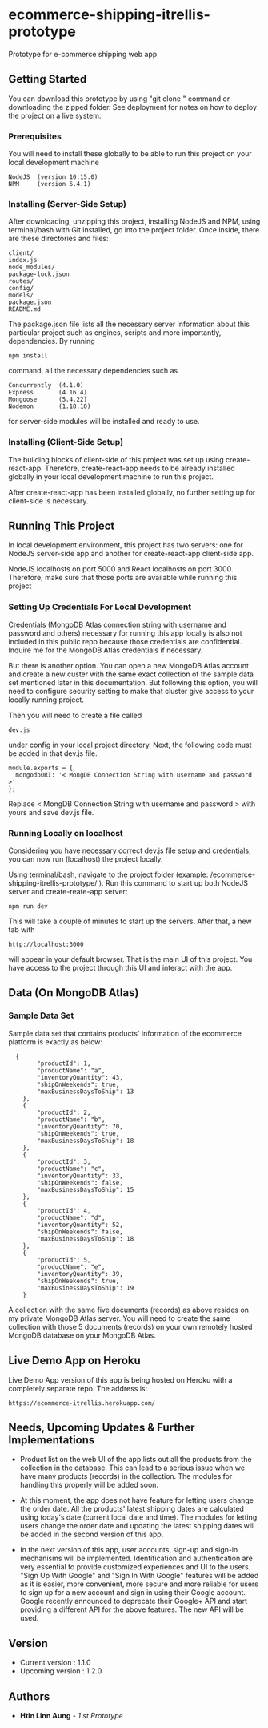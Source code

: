 # ecommerce-shipping-itrellis-prototype

Prototype for e-commerce shipping web app

## Getting Started

You can download this prototype by using "git clone <web url>" command or downloading the zipped folder. See deployment for notes on how to deploy the project on a live system.

### Prerequisites

You will need to install these globally to be able to run this project on your local development machine

```
NodeJS  (version 10.15.0)
NPM     (version 6.4.1)
```

### Installing (Server-Side Setup)

After downloading, unzipping this project, installing NodeJS and NPM, using terminal/bash with Git installed, go into the project folder. Once inside, there are these directories and files:

```
client/
index.js
node_modules/
package-lock.json
routes/
config/
models/
package.json
README.md
```

The package.json file lists all the necessary server information about this particular project such as engines, scripts and more importantly, dependencies. By running 

```
npm install
```

command, all the necessary dependencies such as

```
Concurrently  (4.1.0)
Express       (4.16.4)
Mongoose      (5.4.22)
Nodemon       (1.18.10)
```

for server-side modules will be installed and ready to use.

### Installing (Client-Side Setup)

The building blocks of client-side of this project was set up using create-react-app. Therefore, create-react-app needs to be already installed globally in your local development machine to run this project.

After create-react-app has been installed globally, no further setting up for client-side is necessary.

## Running This Project

In local development environment, this project has two servers: one for NodeJS server-side app and another for create-react-app client-side app.

NodeJS localhosts on port 5000 and React localhosts on port 3000. Therefore, make sure that those ports are available while running this project

### Setting Up Credentials For Local Development

Credentials (MongoDB Atlas connection string with username and password and others) necessary for running this app locally is also not included in this public repo because those credentials are confidential. Inquire me for the MongoDB Atlas credentials if necessary. 

But there is another option. You can open a new MongoDB Atlas account and create a new custer with the same exact collection of the sample data set mentioned later in this documentation. But following this option, you will need to configure security setting to make that cluster give access to your locally running project. 

Then you will need to create a file called

```
dev.js
```

under config in your local project directory. Next, the following code must be added in that dev.js file.

```
module.exports = {
  mongodbURI: '< MongDB Connection String with username and password >'
};
```

Replace < MongDB Connection String with username and password > with yours and save dev.js file.

### Running Locally on localhost

Considering you have necessary correct dev.js file setup and credentials, you can now run (localhost) the project locally.

Using terminal/bash, navigate to the project folder (example: /ecommerce-shipping-itrellis-prototype/ ).
Run this command to start up both NodeJS server and create-reate-app server:

```
npm run dev
```

This will take a couple of minutes to start up the servers. After that, a new tab with 

```
http://localhost:3000
```

will appear in your default browser. That is the main UI of this project. You have access to the project through this UI and interact with the app.


## Data (On MongoDB Atlas)

### Sample Data Set

Sample data set that contains products' information of the ecommerce platform is exactly as below:

```
  {
		"productId": 1,
		"productName": "a",
		"inventoryQuantity": 43,
		"shipOnWeekends": true,
		"maxBusinessDaysToShip": 13
	},
	{
		"productId": 2,
		"productName": "b",
		"inventoryQuantity": 70,
		"shipOnWeekends": true,
		"maxBusinessDaysToShip": 18
	},
	{
		"productId": 3,
		"productName": "c",
		"inventoryQuantity": 33,
		"shipOnWeekends": false,
		"maxBusinessDaysToShip": 15
	},
	{
		"productId": 4,
		"productName": "d",
		"inventoryQuantity": 52,
		"shipOnWeekends": false,
		"maxBusinessDaysToShip": 18
	},
	{
		"productId": 5,
		"productName": "e",
		"inventoryQuantity": 39,
		"shipOnWeekends": true,
		"maxBusinessDaysToShip": 19
	}
```

A collection with the same five documents (records) as above resides on my private MongoDB Atlas server. You will need to create the same collection with those 5 documents (records) on your own remotely hosted MongoDB database on your MongoDB Atlas.

## Live Demo App on Heroku

Live Demo App version of this app is being hosted on Heroku with a completely separate repo. The address is:

```
https://ecommerce-itrellis.herokuapp.com/
```

## Needs, Upcoming Updates & Further Implementations

- Product list on the web UI of the app lists out all the products from the collection in the database. This can lead to a serious issue when we have many products (records) in the collection. The modules for handling this properly will be added soon.

- At this moment, the app does not have feature for letting users change the order date. All the products' latest shipping dates are calculated using today's date (current local date and time). The modules for letting users change the order date and updating the latest shipping dates will be added in the second version of this app.

- In the next version of this app, user accounts, sign-up and sign-in mechanisms will be implemented. Identification and authentication are very essential to provide customized experiences and UI to the users. "Sign Up With Google" and "Sign In With Google" features will be added as it is easier, more convenient, more secure and more reliable for users to sign up for a new account and sign in using their Google account. Google recently announced to deprecate their Google+ API and start providing a different API for the above features. The new API will be used.

## Version

- Current version	: 1.1.0
- Upcoming version	: 1.2.0

## Authors

* **Htin Linn Aung** - *1 st Prototype*








